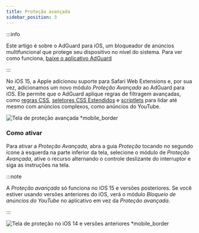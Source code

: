 ```yaml
---
title: Proteção avançada
sidebar_position: 3
---
```


:::info

Este artigo é sobre o AdGuard para iOS, um bloqueador de anúncios multifuncional que protege seu dispositivo no nível do sistema. Para ver como funciona, [baixe o aplicativo AdGuard](https://agrd.io/download-kb-adblock)

:::

No iOS 15, a Apple adicionou suporte para Safari Web Extensions e, por sua vez, adicionamos um novo módulo _Proteção Avançada_ ao AdGuard para iOS. Ele permite que o AdGuard aplique regras de filtragem avançadas, como [regras CSS](/general/ad-filtering/create-own-filters#cosmetic-css-rules), [seletores CSS Estendidos](/general/ad-filtering/create-own-filters#extended-css-selectors) e [scriptlets](/general/ad-filtering/create-own-filters#scriptlets) para lidar até mesmo com anúncios complexos, como anúncios do YouTube.

![Tela de proteção avançada \*mobile\_border](https://cdn.adtidy.org/public/Adguard/kb/iOS/features/protection_screen_15_en.jpeg)

### Como ativar

Para ativar a _Proteção Avançada_, abra a guia _Proteção_ tocando no segundo ícone à esquerda na parte inferior da tela, selecione o módulo de _Proteção Avançada_, ative o recurso alternando o controle deslizante do interruptor e siga as instruções na tela.

:::note

A _Proteção avançada_ só funciona no iOS 15 e versões posteriores. Se você estiver usando versões anteriores do iOS, verá o módulo _Bloqueio de anúncios do YouTube_ no aplicativo em vez da _Proteção avançada_.

:::

![Tela de proteção no iOS 14 e versões anteriores \*mobile\_border](https://cdn.adtidy.org/public/Adguard/kb/iOS/features/protection_screen_14_en.jpeg)
